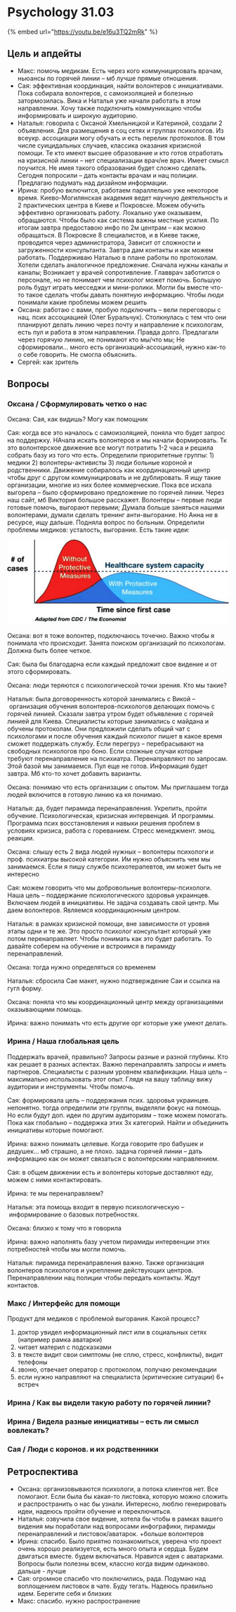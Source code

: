 # Psychology 31.03

{% embed url="https://youtu.be/e16u3TQ2mRk" %}

## Цель и апдейты

* Макс: помочь медикам. Есть через кого коммуницировать врачам, ньюансы по горячей линии – мб лучше прямые отношения.
* Сая: эффективная координация, найти волонтеров с инициативами. Пока собирала волонтеров, с самоизоляцией и болезнью затормозилась. Вика и Наталья уже начали работать в этом направлении. Хочу также подключить коммуникацию чтобы информировать и широкую аудиторию. 
* Наталья: говорила с Оксаной Хмельницкой и Катериной, создали 2 объявления. Для размещения в соц сетях и группах психологов.  Из всеукр. ассоциации могу обучать и есть перелик протоколов. В том числе суицидальных случаев, классика оказания кризисной помощи. Те кто имеют высшее образование и кто готов отработать на кризисной линии – нет специализации врач/не врач. Имеет смысл поучится. Не имея такого образования будет сложно сделать. Сегодня попросили – дать контакты врачам и нац полиции. Предлагаю подумать над дизайном информации. 
* Ирина: пробую включится, работаем параллельно уже некоторое время. Киево-Могилянская академия ведет научную деятельность и 2 практических центра в Киеве и Покровске. Можем обучить эффективно организовать работу. Локально уже оказываем, обращаются. Чтобы было как система важны местные усилия. По итогам завтра предоставою инфо по 2м центрам – как можно обращаться. В Покровске 8 специалистов, и в Киеве также, проводится через администратора, Зависит от сложности и загруженности консультанта. Завтра дам контакты и как можем работать. Поддерживаю Наталью в плане работы по протоколам. Хотели сделать аналогичное предложение. Сначала нужны каналы и каналы; Возникает у врачей сопротивление. Главврач заботится о персонале, но не понимает чем психолог может помочь. Большую роль будут играть месседжи и мини-ролики. Могли бы вместе что-то такое сделать чтобы давать понятную информацию. Чтобы люди понимали какие проблемы можем решить
* Оксана: работаю с вами, пробую подключить – вели переговоры с нац. псих ассоциацией \(Олег Буральчук\). Столкнулась с тем что они планируют делать линию через почту и направление к психологам, есть пул и работа в этом направлении. Правда долго. Предлагали через горячую линию, не понимают кто мы/что мы; Не сформировали... много есть организаций-ассоциаций, нужно как-то о себе говорить. Не смогла объяснить.
* Сергей: как зритель

## Вопросы

### Оксана / Сформулировать четко о нас

Оксана: Сая, как видишь? Могу как помощник

Сая: когда все это началось с самоизоляцией, поняла что будет запрос на поддержку. НАчала искать волонтеров и мы начали формировать. Тк это волонтерское движение все могут потратить 1-2 часа и решила собрать базу из того что есть. Определили приоритетные группы: 1\) медики 2\) волонтеры-активисты 3\) люди больные короной и родственники. Движение собиралось как координационный центр чтобы друг с другом коммуницировать и не дублировать. Я ищу такие организации, многие из них более коммерческие. Пока все искала выгорела – было сформировано предложение по горячей линии. Через наш сайт, мб Виктория большое расскажет. Волонтеры – первые люди готовые помочь, выгорают первыми; Думала больше заняться нашими волонтерами, думали сделать тренинг анти-выгорание. Но Анна не в ресурсе, ищу дальше. Подняла вопрос по больным. Определили проблемы медиков: усталость, выгорание. Есть такие идеи:

![](../.gitbook/assets/image%20%288%29.png)

Оксана: вот я тоже волонтер, подключаюсь точечно. Важно чтобы я понимала что происходит. Занята поиском организаций по психологам. Должна быть более четкое.

Сая: была бы благодарна если каждый предложит свое видение и от этого сформировать.

Оксана: люди теряются с психологической точки зрения. Кто мы такие?

Наталья: была договоренность которой занимались с Викой – организация обучения волонтеров-психологов делающих помочь с горячей линией. Сказали завтра утром будет объявление с горячей линией для Киева. Специалисты которые занимались с майдана и обучены протоколам. Они предложили сделать общий чат с психологами и после обучения каждый психолог пишет в какое время сможет поддержать службу. Если перегруз – перебрасывают на свободных психологов про боно. Если сложные случаи которые требуют перенаправление на психиатра. Перенаправляют по запросам. Этой базой мы занимаемся. Пул еще не готов. Информация будет завтра. Мб кто-то хочет добавить варианты.

Оксана: понимаю что есть организации с опытом. Мы приглашаем тогда людей включится в готовую линию ка кя понимаю.

Наталья: да, будет пирамида перенаправления. Укрепить, пройти обучение. Психологическая, кризисная интервенция. И программы. Программа псих восстановления и навыки решения проблем в условиях кризиса, работа с гореванием. Стресс менеджмент. эмоц. реакции.

Оксана: слышу есть 2 вида людей нужных – волонтеры психологи и проф. психиатры высокой категории. Им нужно объяснить чем мы занимаемся. Если я пишу службе психотерапевтов, им может быть не интересно

Сая: можем говорить что мы добровольные волонтеры-психологи. Наша цель – поддержание психологического здоровья украинцев. Включаем людей в инициативы. Не задача создавать свой центр. Мы даем волонтеров. Являемся координационным центром.

Наталья: в рамках кризисной помощи, вне зависимости от уровня этапы одни и те же. Это просто психолог консультант который уже потом перенаправляет. Чтобы понимать как это будет работать. То давайте соберем на обучение и встроимся в пирамиду перенаправлений.

Оксана: тогда нужно определяться со временем

Наталья: сбросила Сае макет, нужно подтверждение Саи и ссылка на гугл форму.

Оксана: поняла что мы координационный центр между организациями оказывающими помощь.

Ирина: важно понимать что есть другие орг которые уже умеют делать. 

### Ирина / Наша глобальная цель

Поддержать врачей, правильно? Запросы разные и разной глубины. Кто как решает в разных аспектах. Важно перенаправлять запросы и иметь партнеров. Специалисты с разным уровнем квалификации. Наша цель – максимально использовать этот опыт. Глядя на вашу таблицу вижу аудитории и инструменты. Чтобы помочь.

Сая: формировала цель – поддержания псих. здоровья украинцев. непонятно. тогда определили эти группы, выделяли фокус на помощь. Но если будут доп. идеи по другим аудиториям – тоже можем помогать. Пока как глобально – поддержка этих 3х категорий. Найти и объединить инициативы которые помогают.

Ирина: важно понимать целевые. Когда говорите про бабушек и дедушек... мб страшно, а не плохо. задача горячей линии – дать информацию как он может связаться с волонтерским направлением. 

Сая: в общем движении есть и волонтеры которые доставляют еду, можем с ними контактировать. 

Ирина: те мы перенаправляем?

Наталья: эта помощь входит в первую психологическую – информирование о базовых потребностях.

Оксана: близко к тому что я говорила

Ирина: важно наполнять базу учетом пирамиды интервенции этих потребностей чтобы мы могли помочь.

Наталья: пирамида перенаправления важно. Также организация волонтеров психологов и укрепление действующих центров. Перенаправлении нац полиции чтобы передать контакты. Ждут контактов.

### Макс / Интерфейс для помощи

Продукт для медиков с проблемой выгорания. Какой процесс?

1. доктор увидел информационный лист или в социальных сетях \(например рамка аватарки\)
2. читает материл с подсказками
3. в тексте видит свои симптомы \(не сплю, стресс, конфликты\), видит телефоны
4. звоню, отвечает оператор с протоколом, получаю рекомендации
5. если нужно направляют на специалиста \(критические ситуации\) 6+ встреч

### Ирина / Как вы видели такую работу по горячей линии?

### Ирина / Видела разные инициативы – есть ли смысл вовлекать?

### Сая / Люди с коронов. и их родственники

## Ретроспектива

* Оксана: организовываются психологи, а потока клиентов нет. Все помогают. Если была бы какая-то листовка, которую можно сложить и распространить о нас бы узнали. Интересно, люблю генерировать идеи, надеюсь пройти обучение и переключиться.
* Наталья: озвучила свое видение, хотела бы чтобы в рамках вашего видения мы поработали над вопросами инфографики, пирамиды перенаправлений и листовок/аватарок. +больше волонтеров
* Ирина: спасибо. Было приятно познакомиться, уверена что проект очень хорошо реализуется, есть много опыта и сердца. Будем двигаться вместе. будем включаться. Нравится идея с аватарками. Вопросы были полезны всем, классно когда видим одинаково. дальше - лучше
* Сая: огромное спасибо что поключились, рада. Подумаю над воплощением листовок в чате. Буду тегать. Надеюсь правильно идем. Берегите себя и близких
* Макс: спасибо. нужно распространение

